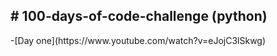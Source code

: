 <h2># 100-days-of-code-challenge (python)</h2>
-[Day one](https://www.youtube.com/watch?v=eJojC3lSkwg)
